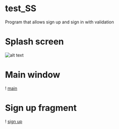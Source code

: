 # test_SS
Program that allows sign up and sign in with validation
# Splash screen
![alt text](https://gm1.ggpht.com/F-2NHgAtUEaddulXVzaZZgWpX2WXlONjqLjutM9cNYdyx1lob9wMIQ34rYxE3TdL2AjFgJWrPr1RE_o7FhNQE0iHSumVcHY95Aykf0nCf38ImcoEzkU6jUiFGX2wnEZvBgoTwjt5DG2QSl-OcoCy8IZINaqaBTebZ2mpDwqF_rYuuPvc9QmCi1ktyIXwP7KVrJAIVqfaM6glPmhHsKbkvl5l-45P9154YX0b2uk_VFWlRDtHOdF43haTaCH3sZTtMY_zZaK5amKzfh8J456DXMoOp14Py9kNmBT1ZOcwffnDuov051KzQFnA4RCCsUf0PCrWy4U-1jfAdU2Wnx4ZtCdYv1XXKIKdlEr00t19CeTrcjXxg0a-Ogh90fr5MnYKDIeccQfcqmPMZFkaToozaDRFz8ILn7pdHIIBHXLaDBcDG6pFM7U4WIVxUQotwBGD6IsDnRSDM5snT4386pdonmhZLqMCB-3e7SZEfUHnU8xz5iYi9WwYvjUicxb4b0tp8ry6FomuoterE3_dpGK-rf__zVdXAwXwwFqupffJvibJkn19Ba7KTjCH0toePOrPu78v7L0OcR5KBBzZKJcoSjVMqF03ouiQyt9vam2o8ulagc3UXP7a683SmEMI_9ID6H9UBzz4RAv3BEanJU00ZKrNnL11o8SXGqKENxDSf2fbVhM0_TEOyhhziUTE=w1920-h965-l75-ft?raw=true "Main")
# Main window
! [main](https://gm1.ggpht.com/8Bag31mGrE6i-kivf7__MoWvKrkXBpI-xRpH7IGKTffeknkQEDOyMmB2QAf4wiHf1UoEAwQVPmYFRrgqWWiX87oXf38WRCEQ6FQaU0Co2AuDGjw6DPu9c6Uc_dB_AEPWlaVhBfUss_j5D-i1MrfQYOvHXbIgY2ODuEouzoyGVLI6dyOa5u3sJmW-OXmfh6b93VfJqWPK9kMLCW1atEHFYI2lDS6hT02mbadwmb9kFzoAUKAGH9ik-_MAyOCadH7OG9nNPmd8ijQmHmF6VU4otzfCi5lXQXvp48l0UkD-L-PHNhD1T23eGwOdBeK8Str70eDpNaqXZb3zQgrbIUvcwfgJblzrLzIqA3Us08r4rv-9qcbCg0jC6RfbUraA3UJ7VHtg0E7Paxyjp1o38l54TEIaoTVnWmn-mAGIn-yw7vVwul2IXCy0-28OgDx8j0ACGlbVrOrsJMN41N2lAACq8C1e8uBNutfn5IwPR7MZGlmUlLqVt0ld2K_OltclXaKhsgLClts1cm3ut1Yc15pwQB0P4_aOEMBTqtI9N3E-IEio0NYVIHwwem7i9eV3c1-acpd0UZfAEaeO-uAXZ3lF7KhlJ5Uk41pjczdZM2whWYDq84d7fxpH4mPWfoQimTJTkdjtp7F3HgfF-Hnt96Q24-OdNbGUtqIegIIp5_F6sW8MXF7wO1Dy5CWM9CdOUM4=w1920-h965-l75-ft)
# Sign up fragment
! [sign up](https://gm1.ggpht.com/vARjj4MeWiFiFZ5loWGOnRpHIFHADYtTUXufMZJcS7m4OWBHyqSKN4qE1GkRQL2eex26FK4dxO1Im2wq4PtZKaneg3oqQSNuKkYAOvMp--qMb1nm_cxzRwBnr3zkKrK8yEBtARvyzRSqNw8Ymur4F5gRIRjj9Rw_KsBoa5L7d75dyxF9927wuvTUqgnmroa1gLAakLf7r4ZngeG7JxF3i0VLikODGilbhcOVvqChcClG26kX_EdYrHFuH3hXbUbH341rRuGSjUNhxfmf6eog-jFSHxOCluuqk0_XSbVLTiSvx4G-ODaSggON_AWmt_P7xGUc5j9v6A-NLgWrNqeJNkLce0iMBDgPQlzM7RtnF2_qtJ8xaWEQNzupnMf1L5-TxuZY9IjnNPyrJY-KY0vBJQh5xYCPvFLlU8KVPsg_EOF0gouugU3Tw4bi-ijCI-in7ljg93_IS6FJDh6iz-UKKZujNJBO4BGK-JzE2fTI8mO_wzdtZIMefWe2uDpHFvKPw6F0LMPgv9CjHsqDUGubGOeOw92ChRIufIDvXeZIF37W3cpB9bBSvfzVMLVw4V2ykLjmz4Swqps79EDY6su8TgIb-9jf9dDwFeYVBWUgS38OXQcNOeQ9LFsb4XmU-UQD7an9WyaKAdmHuwgiLWcMkTqskJdnYANNumlETcPINPWs61nrL9b5k_G6fLqWu_U=w1920-h965-l75-ft)
